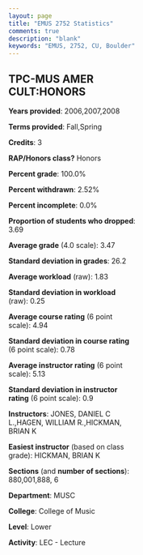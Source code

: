 ```yaml
---
layout: page
title: "EMUS 2752 Statistics"
comments: true
description: "blank"
keywords: "EMUS, 2752, CU, Boulder"
--- 
```

<head>
<script src="https://ajax.googleapis.com/ajax/libs/jquery/2.1.3/jquery.min.js"></script>
<script src="https://dl.dropboxusercontent.com/s/pc42nxpaw1ea4o9/highcharts.js?dl=0"></script>
<!-- <script src="../assets/js/highcharts.js"></script> -->
<style type="text/css">@font-face {
	font-family: "Bebas Neue";
	src: url(https://www.filehosting.org/file/details/544349/BebasNeue%20Regular.otf) format("opentype");
	}
	h1.Bebas { 
		font-family: "Bebas Neue", Verdana, Tahoma;
	}
</style>
</head>
<body>
	<div id="container" style="float: right; width: 45%; height: 88%; margin-left: 2.5%; margin-right: 2.5%;"></div>
	<script language="JavaScript">
		$(document).ready(function() {
		var chart = {type: 'column'};
		var title = {text: 'Grade Distribution'};
		var xAxis = {categories: ['A','B','C','D','F'],crosshair: true};
		var yAxis = {min: 0,title: {text: 'Percentage'}};
		var tooltip = {headerFormat: '<center><b><span style="font-size:20px">{point.key}</span></b></center>',
		               pointFormat: '<td style="padding:0"><b>{point.y:.1f}%</b></td>',
		               footerFormat: '</table>',shared: true,useHTML: true};
		var plotOptions = {column: {pointPadding: 0.0,borderWidth: 0}};  
		var credits = {enabled: false};var series= [{name: 'Percent',data: [46.34,39.72,9.76,2.09,2.09,]}];
		var json = {};
		json.chart = chart;
		json.title = title;
		json.tooltip = tooltip;
		json.xAxis = xAxis;
		json.yAxis = yAxis;  
		json.series = series;
		json.plotOptions = plotOptions;  
		json.credits = credits;
		$('#container').highcharts(json);
	});
	</script>
</body>
			   
## TPC-MUS AMER CULT:HONORS

**Years provided**: 2006,2007,2008

**Terms provided**: Fall,Spring

**Credits**: 3

**RAP/Honors class?** Honors

**Percent grade**: 100.0%

**Percent withdrawn**: 2.52%

**Percent incomplete**: 0.0%

**Proportion of students who dropped**: 3.69

**Average grade** (4.0 scale): 3.47

**Standard deviation in grades**: 26.2

**Average workload** (raw): 1.83

**Standard deviation in workload** (raw): 0.25

**Average course rating** (6 point scale): 4.94

**Standard deviation in course rating** (6 point scale): 0.78

**Average instructor rating** (6 point scale): 5.13

**Standard deviation in instructor rating** (6 point scale): 0.9

**Instructors**: JONES, DANIEL C L.,HAGEN, WILLIAM R.,HICKMAN, BRIAN K

**Easiest instructor** (based on class grade): HICKMAN, BRIAN K

**Sections** (and **number of sections**): 880,001,888, 6

**Department**: MUSC

**College**: College of Music

**Level**: Lower

**Activity**: LEC - Lecture